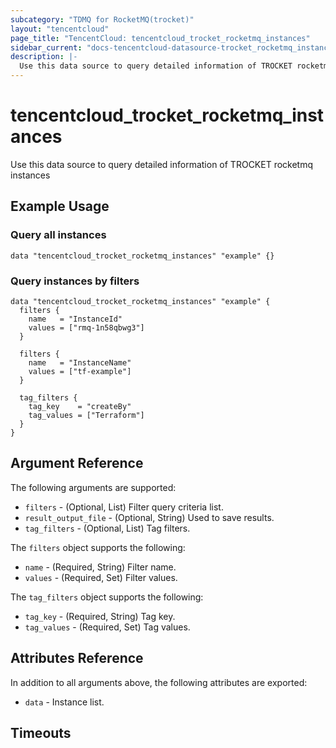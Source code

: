 ```yaml
---
subcategory: "TDMQ for RocketMQ(trocket)"
layout: "tencentcloud"
page_title: "TencentCloud: tencentcloud_trocket_rocketmq_instances"
sidebar_current: "docs-tencentcloud-datasource-trocket_rocketmq_instances"
description: |-
  Use this data source to query detailed information of TROCKET rocketmq instances
---
```


# tencentcloud_trocket_rocketmq_instances

Use this data source to query detailed information of TROCKET rocketmq instances

## Example Usage

### Query all instances

```hcl
data "tencentcloud_trocket_rocketmq_instances" "example" {}
```

### Query instances by filters

```hcl
data "tencentcloud_trocket_rocketmq_instances" "example" {
  filters {
    name   = "InstanceId"
    values = ["rmq-1n58qbwg3"]
  }

  filters {
    name   = "InstanceName"
    values = ["tf-example"]
  }

  tag_filters {
    tag_key    = "createBy"
    tag_values = ["Terraform"]
  }
}
```

## Argument Reference

The following arguments are supported:

* `filters` - (Optional, List) Filter query criteria list.
* `result_output_file` - (Optional, String) Used to save results.
* `tag_filters` - (Optional, List) Tag filters.

The `filters` object supports the following:

* `name` - (Required, String) Filter name.
* `values` - (Required, Set) Filter values.

The `tag_filters` object supports the following:

* `tag_key` - (Required, String) Tag key.
* `tag_values` - (Required, Set) Tag values.

## Attributes Reference

In addition to all arguments above, the following attributes are exported:

* `data` - Instance list.


## Timeouts

<no value>


